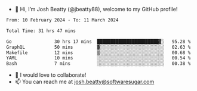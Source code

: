 - 👋 Hi, I’m Josh Beatty (@jbeatty88), welcome to my GitHub profile!

<!--START_SECTION:waka-->

```txt
From: 10 February 2024 - To: 11 March 2024

Total Time: 31 hrs 47 mins

Go                30 hrs 17 mins  ███████████████████████▓░   95.28 %
GraphQL           50 mins         ▓░░░░░░░░░░░░░░░░░░░░░░░░   02.63 %
Makefile          12 mins         ▒░░░░░░░░░░░░░░░░░░░░░░░░   00.68 %
YAML              10 mins         ░░░░░░░░░░░░░░░░░░░░░░░░░   00.54 %
Bash              7 mins          ░░░░░░░░░░░░░░░░░░░░░░░░░   00.38 %
```

<!--END_SECTION:waka-->

- 💞️ I would love to collaborate!
- 📫 You can reach me at josh.beatty@softwaresugar.com

<!---
jbeatty88/jbeatty88 is a ✨ special ✨ repository because its `README.md` (this file) appears on your GitHub profile.
You can click the Preview link to take a look at your changes.
--->
